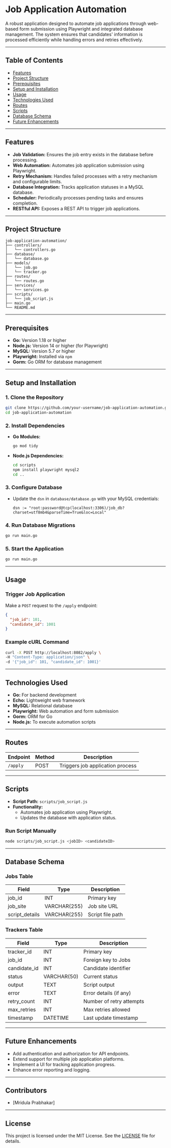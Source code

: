 
# Job Application Automation

A robust application designed to automate job applications through web-based form submission using Playwright and integrated database management. The system ensures that candidates' information is processed efficiently while handling errors and retries effectively.

---

## **Table of Contents**
- [Features](#features)
- [Project Structure](#project-structure)
- [Prerequisites](#prerequisites)
- [Setup and Installation](#setup-and-installation)
- [Usage](#usage)
- [Technologies Used](#technologies-used)
- [Routes](#routes)
- [Scripts](#scripts)
- [Database Schema](#database-schema)
- [Future Enhancements](#future-enhancements)

---

## **Features**
- **Job Validation:** Ensures the job entry exists in the database before processing.
- **Web Automation:** Automates job application submission using Playwright.
- **Retry Mechanism:** Handles failed processes with a retry mechanism and configurable limits.
- **Database Integration:** Tracks application statuses in a MySQL database.
- **Scheduler:** Periodically processes pending tasks and ensures completion.
- **RESTful API:** Exposes a REST API to trigger job applications.

---

## **Project Structure**
```
job-application-automation/
├── controllers/
│   └── controllers.go
├── database/
│   └── database.go
├── models/
│   └── job.go
│   └── tracker.go
├── routes/
│   └── routes.go
├── services/
│   └── services.go
├── scripts/
│   └── job_script.js
├── main.go
└── README.md
```

---

## **Prerequisites**
- **Go:** Version 1.18 or higher
- **Node.js:** Version 14 or higher (for Playwright)
- **MySQL:** Version 5.7 or higher
- **Playwright:** Installed via `npm`
- **Gorm:** Go ORM for database management

---

## **Setup and Installation**

### **1. Clone the Repository**
```bash
git clone https://github.com/your-username/job-application-automation.git
cd job-application-automation
```

### **2. Install Dependencies**
- **Go Modules:**
  ```bash
  go mod tidy
  ```
- **Node.js Dependencies:**
  ```bash
  cd scripts
  npm install playwright mysql2
  cd ..
  ```

### **3. Configure Database**
- Update the `dsn` in `database/database.go` with your MySQL credentials:
  ```
  dsn := "root:password@tcp(localhost:3306)/job_db?charset=utf8mb4&parseTime=True&loc=Local"
  ```

### **4. Run Database Migrations**
```bash
go run main.go
```

### **5. Start the Application**
```bash
go run main.go
```

---

## **Usage**

### **Trigger Job Application**
Make a `POST` request to the `/apply` endpoint:
```json
{
  "job_id": 101,
  "candidate_id": 1001
}
```

### **Example cURL Command**
```bash
curl -X POST http://localhost:8082/apply \
-H "Content-Type: application/json" \
-d '{"job_id": 101, "candidate_id": 1001}'
```

---

## **Technologies Used**
- **Go:** For backend development
- **Echo:** Lightweight web framework
- **MySQL:** Relational database
- **Playwright:** Web automation and form submission
- **Gorm:** ORM for Go
- **Node.js:** To execute automation scripts

---

## **Routes**
| Endpoint       | Method | Description                      |
|----------------|--------|----------------------------------|
| `/apply`       | POST   | Triggers job application process |

---

## **Scripts**
- **Script Path:** `scripts/job_script.js`
- **Functionality:**
  - Automates job application using Playwright.
  - Updates the database with application status.

### **Run Script Manually**
```bash
node scripts/job_script.js <jobID> <candidateID>
```

---

## **Database Schema**

### **Jobs Table**
| Field          | Type         | Description                  |
|----------------|--------------|------------------------------|
| job_id         | INT          | Primary key                 |
| job_site       | VARCHAR(255) | Job site URL                |
| script_details | VARCHAR(255) | Script file path            |

### **Trackers Table**
| Field          | Type         | Description                  |
|----------------|--------------|------------------------------|
| tracker_id     | INT          | Primary key                 |
| job_id         | INT          | Foreign key to Jobs         |
| candidate_id   | INT          | Candidate identifier        |
| status         | VARCHAR(50)  | Current status              |
| output         | TEXT         | Script output               |
| error          | TEXT         | Error details (if any)      |
| retry_count    | INT          | Number of retry attempts    |
| max_retries    | INT          | Max retries allowed         |
| timestamp      | DATETIME     | Last update timestamp       |

---

## **Future Enhancements**
- Add authentication and authorization for API endpoints.
- Extend support for multiple job application platforms.
- Implement a UI for tracking application progress.
- Enhance error reporting and logging.

---

## **Contributors**
- [Mridula Prabhakar]

---

## **License**
This project is licensed under the MIT License. See the [LICENSE](LICENSE) file for details.


